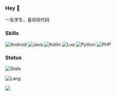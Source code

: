 ### Hey 👋

一名学生，喜欢码代码

### Skills

![Android](https://img.shields.io/badge/-Android-192133?&logo=Android&logoColor=white)
![Java](https://img.shields.io/badge/-Java-192133?&logo=Java&logoColor=white)
![Kotlin](https://img.shields.io/badge/-Kotlin-192133?&style=flat-square&logo=Kotlin&logoColor=white)
![Lua](https://img.shields.io/badge/-Lua-192133?&logo=Lua&logoColor=white)
![Python](https://img.shields.io/badge/-Python-192133?&logo=Python&logoColor=white)
![PHP](https://img.shields.io/badge/-PHP-192133?&logo=PHP&logoColor=white)


### Status

![Stats](https://github-readme-stats.vercel.app/api?username=dingyi222666&show_icons=true&icon_color=47A69E&title_color=47A69E)    

![Lang](https://github-readme-stats.vercel.app/api/top-langs/?username=dingyi222666&layout=compact&title_color=47A69E&hide=javascript,html,css)   

![](https://komarev.com/ghpvc/?username=dingyi222666)  
